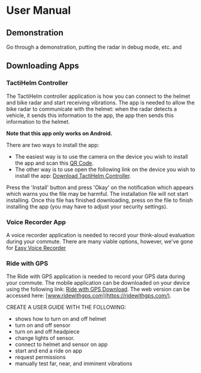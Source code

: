 # User Manual

## Demonstration

Go through a demonstration, putting the radar in debug mode, etc. and

## Downloading Apps

### TactiHelm Controller

The TactiHelm controller application is how you can connect to the helmet and bike radar and start receiving vibrations. The app is needed to allow the bike radar to communicate with the helmet: when the radar detects a vehicle, it sends this information to the app, the app then sends this information to the helmet.

**Note that this app only works on Android.**

There are two ways to install the app:

- The easiest way is to use the camera on the device you wish to install the app and scan this [QR Code](./controller-download-qr-code.png).
- The other way is to use open the following link on the device you wish to install the app: [Download TactiHelm Controller](https://expo.dev//accounts/lewis.trundle/projects/tactihelm-controller/builds/9a6f04ec-9146-4f41-a033-6e15cd978b0e).

Press the 'Install' button and press 'Okay' on the notification which appears which warns you the file may be harmful. The installation file will not start installing. Once this file has finished downloading, press on the file to finish installing the app (you may have to adjust your security settings).

### Voice Recorder App

A voice recorder application is needed to record your think-aloud evaluation during your commute. There are many viable options, however, we've gone for [Easy Voice Recorder](https://play.google.com/store/apps/details?id=com.coffeebeanventures.easyvoicerecorder&hl=en&gl=US)

### Ride with GPS

The Ride with GPS application is needed to record your GPS data during your commute. The mobile application can be downloaded on your device using the following link: [Ride with GPS Download](https://play.google.com/store/apps/details?id=com.ridewithgps.mobile&hl=en&gl=US). The web version can be accessed here: [www.ridewithgps.com](https://ridewithgps.com/).

CREATE A USER GUIDE WITH THE FOLLOWING:

- shows how to turn on and off helmet
- turn on and off sensor
- turn on and off headpiece
- change lights of sensor.
- connect to helmet and sensor on app
- start and end a ride on app
- request permissions
- manually test far, near, and imminent vibrations